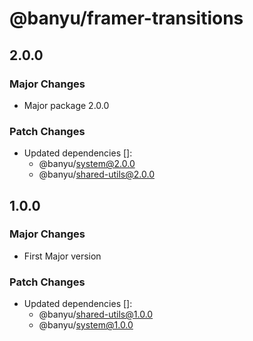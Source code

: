 # @banyu/framer-transitions

## 2.0.0

### Major Changes

- Major package 2.0.0

### Patch Changes

- Updated dependencies []:
  - @banyu/system@2.0.0
  - @banyu/shared-utils@2.0.0

## 1.0.0

### Major Changes

- First Major version

### Patch Changes

- Updated dependencies []:
  - @banyu/shared-utils@1.0.0
  - @banyu/system@1.0.0
